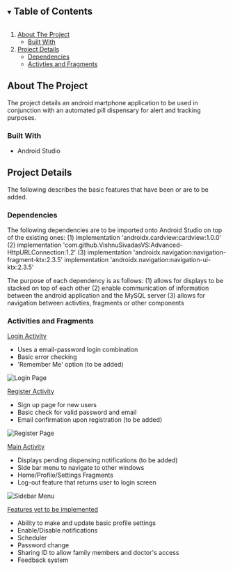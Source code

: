 <!-- TABLE OF CONTENTS -->
<details open="open">
  <summary><h2 style="display: inline-block">Table of Contents</h2></summary>
  <ol>
    <li>
      <a href="#about-the-project">About The Project</a>
      <ul>
        <li><a href="#built-with">Built With</a></li>
      </ul>
    </li>
    <li>
      <a href="#project-details">Project Details</a>
      <ul>
        <li><a href="#dependencies">Dependencies</a></li>
        <li><a href="#activties-and-fragments">Activties and Fragments</a></li>
      </ul>
    </li>
  </ol>
</details>



<!-- ABOUT THE PROJECT -->
## About The Project

The project details an android martphone application to be used in conjunction with an automated pill dispensary for alert and tracking purposes.


### Built With

* Android Studio


<!-- CODE DETAILS -->
## Project Details

The following describes the basic features that have been or are to be added.

### Dependencies

The following dependencies are to be imported onto Android Studio on top of the existing ones:
(1) implementation 'androidx.cardview:cardview:1.0.0'
(2) implementation 'com.github.VishnuSivadasVS:Advanced-HttpURLConnection:1.2'
(3) implementation 'androidx.navigation:navigation-fragment-ktx:2.3.5'
    implementation 'androidx.navigation:navigation-ui-ktx:2.3.5'

The purpose of each dependency is as follows:
(1) allows for displays to be stacked on top of each other
(2) enable communication of information between the android application and the MySQL server
(3) allows for navigation between activties, fragments or other components


### Activities and Fragments

<u>Login Activity</u>
* Uses a email-password login combination
* Basic error checking
* 'Remember Me' option (to be added)

![Login Page](https://user-images.githubusercontent.com/65007534/120193486-137b8880-c24f-11eb-942e-15e22a54df0a.png)

<u>Register Activity</u>
* Sign up page for new users
* Basic check for valid password and email
* Email confirmation upon registration (to be added)

![Register Page](https://user-images.githubusercontent.com/65007534/120193575-2c843980-c24f-11eb-9c95-cbd5371b8f04.png)

<u>Main Activity</u>
* Displays pending dispensing notifications (to be added)
* Side bar menu to navigate to other windows
* Home/Profile/Settings Fragments
* Log-out feature that returns user to login screen

![Sidebar Menu](https://user-images.githubusercontent.com/65007534/120193704-4f165280-c24f-11eb-8ecd-b38f88895b2a.png)

<u>Features yet to be implemented</u>
* Ability to make and update basic profile settings
* Enable/Disable notifications
* Scheduler
* Password change
* Sharing ID to allow family members and doctor's access
* Feedback system
